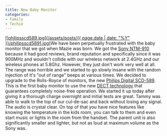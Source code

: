 ```yaml
---
title: New Baby Monitor
categories:
- Family
- Techie
---
```


[![philipsscd589.jpg](/assets/posts/{{ page.date | date: "%Y" }}/philipsscd5891.jpg)](http://www.consumer.philips.com/consumer/catalog/product.jsp?language=en&country=US&catalogType=CONSUMER&productId=SCD589_54_US_CONSUMER)We have been perpetually frustrated with the baby monitor that we got when Mazie was born. We got the [Sony NTM-910](http://www.sonystyle.com/is-bin/+INTERSHOP.enfinity/eCS/Store/en/-/USD/SY_DisplayProductInformation-Print?ProductSKU=NTM910) because it had good reviews, brand reputation and specifically since it was 900MHz and wouldn't collide with our wireless network at 2.4GHz and our wireless phones at 5.8Ghz. However, they just don't work very well at all. The range was horrible and we started to go slowly insane with the random injection of it's "out of range" beeps at various times.
We decided to upgrade to the Rolls-Royce of monitors, the new [Philips Digital SCD-589](http://www.consumer.philips.com/consumer/catalog/product.jsp?language=en&country=US&catalogType=CONSUMER&productId=SCD589_54_US_CONSUMER). This is the first baby monitor to use the new [DECT technology](http://en.wikipedia.org/wiki/DECT) that guarantees completely noise-free operation. We started it up today after giving it a thorough charge overnight and initial tests are great. Tammy was able to walk to the top of our cul-de-sac and back without losing any signal. The audio is crystal clear. On top of that you have nice features like knowing the temperature in the kids room, you can talk to them and even start music or lights in the room from the handset. The parent unit is also significantly smaller and lighter, but not as loud at maximum volume as the Sony was.
